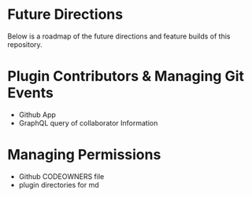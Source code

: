 # Future Directions

Below is a roadmap of the future directions and feature builds of this repository.


# Plugin Contributors & Managing Git Events

* Github App
* GraphQL query of collaborator Information

# Managing Permissions

* Github CODEOWNERS file
* plugin directories for md
